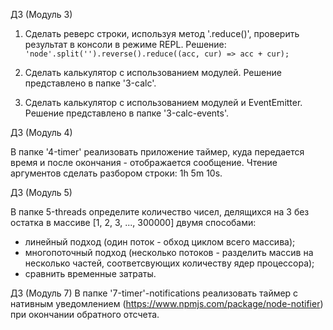 ДЗ (Модуль 3)
1. Сделать реверс строки, используя метод '.reduce()', проверить результат в консоли в режиме REPL.
Решение:
```'node'.split('').reverse().reduce((acc, cur) => acc + cur);```

2. Сделать калькулятор с использованием модулей.
Решение представлено в папке '3-calc'.

3. Сделать калькулятор с использованием модулей и EventEmitter.
Решение представлено в папке '3-calc-events'.

ДЗ (Модуль 4)

В папке '4-timer' реализовать приложение таймер, куда передается время и после окончания - отображается сообщение.
Чтение аргументов сделать разбором строки: 1h 5m 10s.

ДЗ (Модуль 5)

В папке 5-threads определите количество чисел, делящихся на 3 без остатка в массиве [1, 2, 3, ..., 300000] двумя способами:
- линейный подход (один поток - обход циклом всего массива);
- многопоточный подход (несколько потоков - разделить массив на несколько частей, соответсвующих количеству ядер процессора);
- сравнить временные затраты.

ДЗ (Модуль 7)
В папке '7-timer'-notifications реализовать таймер c нативным уведомлением (https://www.npmjs.com/package/node-notifier) при окончании обратного отсчета.
